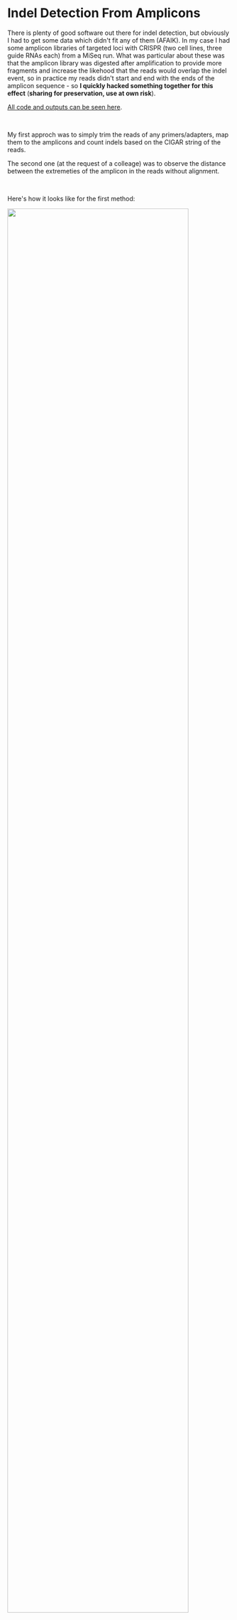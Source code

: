 # Indel Detection From Amplicons

There is plenty of good software out there for indel detection, but obviously I had to get some data which didn't fit any of them (AFAIK).
In my case I had some amplicon libraries of targeted loci with CRISPR (two cell lines, three guide RNAs each) from a MiSeq run.
What was particular about these was that the amplicon library was digested after amplification to provide more fragments and increase the likehood that the reads would overlap the indel event, so in practice my reads didn't start and end with the ends of the amplicon sequence - so **I quickly hacked something together for this effect** (**sharing for preservation, use at own risk**).

[All code and outputs can be seen here](https://github.com/afrendeiro/amplicon_indel_detection).

<br>

My first approch was to simply trim the reads of any primers/adapters, map them to the amplicons and count indels based on the CIGAR string of the reads.

The second one (at the request of a colleage) was to observe the distance between the extremeties of the amplicon in the reads without alignment.

<br>

Here's how it looks like for the first method:

<img src="https://rawgithub.com/afrendeiro/amplicon_indel_detection/master/results/editing_efficiency.indels.svg" width="90%">

<img src="https://rawgithub.com/afrendeiro/amplicon_indel_detection/master/results/editing_efficiency.indels_percentage.svg" width="40%">


<br>

And the same with the "grep method":

<img src="https://rawgithub.com/afrendeiro/amplicon_indel_detection/master/results/editing_efficiency.read_sizes.svg" width="90%">

<img src="https://rawgithub.com/afrendeiro/amplicon_indel_detection/master/results/editing_efficiency.sizes_percentage.svg" width="40%">


Although the methods differ in the sensitivity, both show very similar estimates of indel percentages.
Unfortunately for these experiments the editing efficiency was not very high due to a problem in the lab, but it is since solved.

<br>

The only thing missing is the rate of in frame indels because I'd need to look up the coordinate of the transcript in relation to the amplicon, since I aligned the reads to the "amplicon library" rather than to the genome, but that was too much work considering that people generally simply consider every indel multiple of 3 to be in frame.
